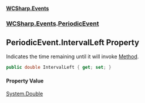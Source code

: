 #### [WCSharp\.Events](README.md 'README')
### [WCSharp\.Events](WCSharp.Events.md 'WCSharp\.Events').[PeriodicEvent](WCSharp.Events.PeriodicEvent.md 'WCSharp\.Events\.PeriodicEvent')

## PeriodicEvent\.IntervalLeft Property

Indicates the time remaining until it will invoke [Method](WCSharp.Events.PeriodicEvent.Method.md 'WCSharp\.Events\.PeriodicEvent\.Method')\.

```csharp
public double IntervalLeft { get; set; }
```

#### Property Value
[System\.Double](https://learn.microsoft.com/en-us/dotnet/api/system.double 'System\.Double')